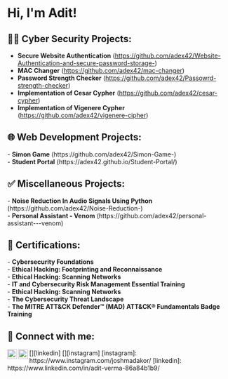 <h1>Hi, I'm Adit! <br/>
<h2>👨‍💻 Cyber Security Projects:</h2>

- <b>Secure Website Authentication</b> (https://github.com/adex42/Website-Authentication-and-secure-password-storage-)
- <b>MAC Changer</b> (https://github.com/adex42/mac-changer)
- <b>Password Strength Checker</b> (https://github.com/adex42/Passowrd-strength-checker)
- <b>Implementation of Cesar Cypher</b> (https://github.com/adex42/cesar-cypher)
- <b>Implementation of Vigenere Cypher</b> (https://github.com/adex42/vigenere-cipher)


<h2>🌐 Web Development Projects:</h2>
- <b>Simon Game</b> (https://github.com/adex42/Simon-Game-) <br>
- <b>Student Portal</b> (https://adex42.github.io/Student-Portal/)

<h2>✅ Miscellaneous Projects:</h2>
- <b>Noise Reduction In Audio Signals Using Python</b> (https://github.com/adex42/Noise-Reduction-) <br>
- <b>Personal Assistant - Venom</b> (https://github.com/adex42/personal-assistant---venom) <br>  

<h2>📜 Certifications:</h2>
- <b>Cybersecurity Foundations</b><br>
- <b>Ethical Hacking: Footprinting and
Reconnaissance</b><br>
- <b>Ethical Hacking: Scanning Networks</b><br>
- <b>IT and Cybersecurity Risk Management
Essential Training</b><br>
- <b>Ethical Hacking: Scanning Networks</b><br>
- <b>The Cybersecurity Threat Landscape</b><br>
- <b>The MITRE ATT&CK Defender™ (MAD) ATT&CK® Fundamentals Badge Training</b><br>



<h2> 🤳 Connect with me:</h2>
[<img align="left" alt="AditVerma | LinkedIn" width="22px" src="https://cdn.jsdelivr.net/npm/simple-icons@v3/icons/linkedin.svg" />][linkedin]
[<img align="left" alt="AditVerma | Instagram" width="22px" src="https://cdn.jsdelivr.net/npm/simple-icons@v3/icons/instagram.svg" />][instagram]
[instagram]: https://www.instagram.com/joshmadakor/
[linkedin]: https://www.linkedin.com/in/adit-verma-86a84b1b9/

